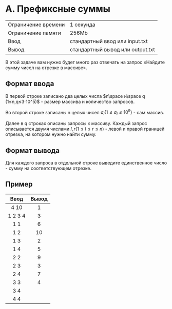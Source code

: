 # A. Префиксные суммы

|                     |                                  |
| ------------------- | -------------------------------- |
| Ограничение времени | 1 секунда                        |
| Ограничение памяти  | 256Mb                            |
| Ввод                | стандартный ввод или input.txt   |
| Вывод               | стандартный вывод или output.txt |

В этой задаче вам нужно будет много раз отвечать на запрос «Найдите сумму чисел на отрезке в массиве».

## Формат ввода

В первой строке записано два целых числа $n\space и\space q (1≤n,q≤3⋅10^5)$ - размер массива и количество запросов.

Во второй строке записаны n целых чисел $a_i (1≤a_i≤10^9)$ - сам массив.

Далее в q строках описаны запросы к массиву. Каждый запрос описывается двумя числами $l, r (1≤l≤r≤n)$ - левой и правой границей отрезка, на котором нужно найти сумму.

## Формат вывода

Для каждого запроса в отдельной строке выведите единственное число - сумму на соответствующем отрезке.

## Пример

|  Ввод   | Вывод |
| :-----: | :---: |
|  4 10   |   1   |
| 1 2 3 4 |   3   |
|   1 1   |   6   |
|   1 2   |  10   |
|   1 3   |   2   |
|   1 4   |   5   |
|   2 2   |   9   |
|   2 3   |   3   |
|   2 4   |   7   |
|   3 3   |   4   |
|   3 4   |       |
|   4 4   |       |
